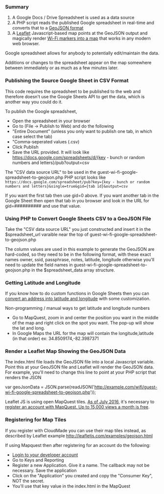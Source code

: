 
### Summary
1. A Google Docs / Drive Spreadsheet is used as a data source
2. A PHP script reads the published Google spreadsheet in real-time and converts that to a [GeoJSON format](http://geojson.org/geojson-spec.html)
3. A [Leaflet](https://github.com/codeforgreenville/leaflet-wi-fi-map-using-google-sheets) Javascript-based map points at the GeoJSON output and magically render [Wi-Fi markers into a map](https://joinopenworks.com/wifi) that works in any modern web browser.

Google spreadsheet allows for anybody to potentially edit/maintain the data.

Additions or changes to the spreadsheet appear on the map somewhere between immediately or as much as a few minutes later. 

### Publishing the Source Google Sheet in CSV Format

This code requires the spreadsheet to be published to the web and therefore doesn't use the Google Sheets API to get the data, which is another way you could do it.

To publish the Google spreadsheet,
* Open the spreadsheet in your browser
* Go to (File -> Publish to Web) and do the following
* "Entire Document" (unless you only want to publish one tab, in which case select the tab)
* "Comma-seperated values (.csv)
* Click Publish
* Save the URL provided. It will look like https://docs.google.com/spreadsheets/d/{key - bunch or random numbers and letters}/pub?output=csv

The "CSV data source URL" to be used in the guest-wi-fi-google-spreadsheet-to-geojson.php PHP script looks like
``https://docs.google.com/spreadsheet/pub?key={key - bunch or random numbers and letters}&single=true&gid={tab id}&output=csv``

If you want the first tab then use gid=0 above. If you want another tab in the Google Sheet then open that tab in you browser and look in the URL for gid=########## and use that value.

### Using PHP to Convert Google Sheets CSV to a GeoJSON File
Take the "CSV data source URL" you just constructed and insert it in the $spreadsheet_url varaible near the top of guest-wi-fi-google-spreadsheet-to-geojson.php

The column values are used in this example to generate the GeoJSON are hard-coded, so they need to be in the following format, with these exact names
owner, ssid, passphrase, notes, latitude, longitude
otherwise you'll need to update the field names in guest-wi-fi-google-spreadsheet-to-geojson.php in the $spreadsheet_data array structure.

### Getting Latitude and Longitude

If you know how to do custom functions in Google Sheets then you can [convert an address into latitude and longitude](https://ctrlq.org/code/19992-google-maps-functions-for-google-script) with some customization.

Non-programming / manual ways to get latitude and longitude numbers
* Go to MapQuest, zoom in and center the position you want in the middle of the map and right click on the spot you want. The pop-up will show the lat and long.
* In Google Maps the URL for the map will contain the longitude,latitude (in that order) ex: 34.8509174,-82.3987371

### Render a Leaflet Map Showing the GeoJSON Data
The index.html file loads the GeoJSON file into a local Javascript variable. Point this at your GeoJSON file and Leaflet will 
render the GeoJSON data. For example, you'll need to change this line to point at your PHP script that renders the JSON

var geoJsonData = JSON.parse(readJSON('http://example.com/wifi/guest-wi-fi-google-spreadsheet-to-geojson.php'));

Leaflet JS is using open MapQuest tiles. [As of July 2016](http://devblog.mapquest.com/2016/06/15/modernization-of-mapquest-results-in-changes-to-open-tile-access/),
it's necessary to [register an account with MapQuest. Up to 15,000 views a month is free](https://developer.mapquest.com/plans).

### Registering for Map Tiles
If you register with CloudMade you can use their map tiles instead, as described by Leaflet 
example http://leafletjs.com/examples/geojson.html

If using Mapquest then after registering for an account do the following:
* [Login to your developer account](https://developer.mapquest.com/user/login)
* Go to Keys and Reporting
* Register a new Application. Give it a name. The callback may not be necessary. Save the application
* Click on the "Application" you created and copy the "Consumer Key", NOT the secret.
* You'll use that key value in the index.html in the MapQuest <script> tag where it says =PASTEYOURMAPQUESTKEYHERE

Leaflet has a bunch of other plug-ins and options, so the maps can be tweaked in all sorts of ways.

Documentation for MapQuest and Leaflet begins at
https://developer.mapquest.com/documentation/leaflet-plugins/maps/

* Created during OpenData Day 2014 in Greenville SC https://github.com/OpenUpstate/OpenDataDay2014
